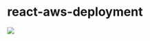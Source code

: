 # react-aws-deployment

<img src=“https://github.com/AinleyP/react-aws-deployment/assets/aws-infra.png”>
